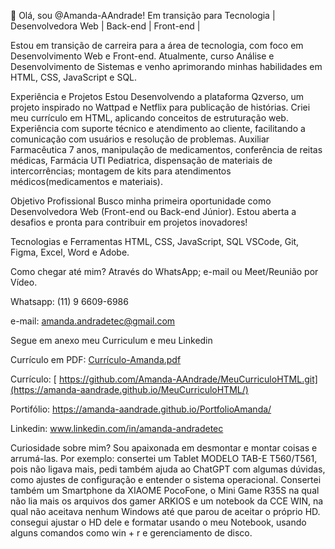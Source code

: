 👋 Olá, sou @Amanda-AAndrade!
Em transição para Tecnologia | Desenvolvedora Web | Back-end | Front-end |

Estou em transição de carreira para a área de tecnologia, com foco em Desenvolvimento Web e Front-end. Atualmente, curso Análise e Desenvolvimento de Sistemas e venho aprimorando minhas habilidades em HTML, CSS, JavaScript e SQL. 

 Experiência e Projetos
 Estou Desenvolvendo a plataforma Qzverso, um projeto inspirado no Wattpad e Netflix para publicação de histórias.
 Criei meu currículo em HTML, aplicando conceitos de estruturação web.
 Experiência com suporte técnico e atendimento ao cliente, facilitando a comunicação com usuários e resolução de problemas.
 Auxiliar Farmacêutica 7 anos, manipulação de medicamentos, conferência de reitas médicas, Farmácia UTI Pediatrica, dispensação de materiais de intercorrências; montagem de kits para atendimentos médicos(medicamentos e materiais).

 Objetivo Profissional
Busco minha primeira oportunidade como Desenvolvedora Web (Front-end ou Back-end Júnior). Estou aberta a desafios e pronta para contribuir em projetos inovadores!

 Tecnologias e Ferramentas
 HTML, CSS, JavaScript, SQL
 VSCode, Git, Figma, Excel, Word e Adobe.

Como chegar até mim? 
Através do WhatsApp; e-mail ou Meet/Reunião por Vídeo.

Whatsapp: (11) 9 6609-6986 

e-mail: amanda.andradetec@gmail.com 

Segue em anexo meu Curriculum e meu Linkedin

Currículo em PDF: [Currículo-Amanda.pdf](https://github.com/user-attachments/files/18773058/Curriculo-Amanda.pdf)

Currículo: [ https://github.com/Amanda-AAndrade/MeuCurriculoHTML.git](https://amanda-aandrade.github.io/MeuCurriculoHTML/)

Portifólio: [https://amanda-aandrade.github.io/PortfolioAmanda/  ](https://amanda-aandrade.github.io/PortfolioAmanda/)

Linkedin: www.linkedin.com/in/amanda-andradetec

Curiosidade sobre mim? 
Sou apaixonada em desmontar e montar coisas e arrumá-las. Por exemplo: consertei um Tablet MODELO TAB-E T560/T561, pois não ligava mais, pedi também ajuda ao ChatGPT com algumas dúvidas, como ajustes de configuração e entender o sistema operacional. Consertei também um Smartphone da XIAOME PocoFone, o Mini Game R35S na qual não lia mais os arquivos dos gamer ARKIOS e um notebook da CCE WIN, na qual não aceitava nenhum Windows até que parou de aceitar o próprio HD. consegui ajustar o HD dele e formatar usando o meu Notebook, usando alguns comandos como win + r e gerenciamento de disco. 
